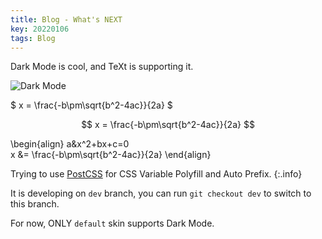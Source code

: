 ```yaml
---
title: Blog - What's NEXT
key: 20220106
tags: Blog
---
```


Dark Mode is cool, and TeXt is supporting it.

![Dark Mode](https://raw.githubusercontent.com/kitian616/jekyll-TeXt-theme/master/docs/assets/images/blog/dark-mode.gif)

$ x = \frac{-b\pm\sqrt{b^2-4ac}}{2a} $

$$ x = \frac{-b\pm\sqrt{b^2-4ac}}{2a} $$

\begin{align}
  a&x^2+bx+c=0 \
  x &= \frac{-b\pm\sqrt{b^2-4ac}}{2a} 
\end{align}

<!--more-->

Trying to use [PostCSS](https://github.com/postcss/postcss) for CSS Variable Polyfill and Auto Prefix.
{:.info}

It is developing on `dev` branch, you can run `git checkout dev` to switch to this branch.

For now, ONLY `default` skin supports Dark Mode.
